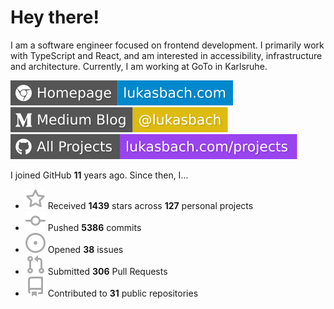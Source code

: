 # Hey there!

I am a software engineer focused on frontend development. I primarily work with TypeScript and React, and am interested in accessibility, infrastructure and architecture. Currently, I am working at GoTo in Karlsruhe.

[![Homepage](./icons/homepage.svg)](https://lukasbach.com)
[![Medium Blog](./icons/medium.svg)](https://medium.com/@lukasbach)
[![My Projects](./icons/projects.svg)](https://lukasbach.com/projects)

I joined GitHub **11** years ago. Since then, I...

- ![](./icons/star.svg) Received **1439** stars across **127** personal projects
- ![](./icons/commit.svg) Pushed **5386** commits
- ![](./icons/issues.svg) Opened **38** issues
- ![](./icons/pr.svg) Submitted **306** Pull Requests
- ![](./icons/repo.svg) Contributed to **31** public repositories
